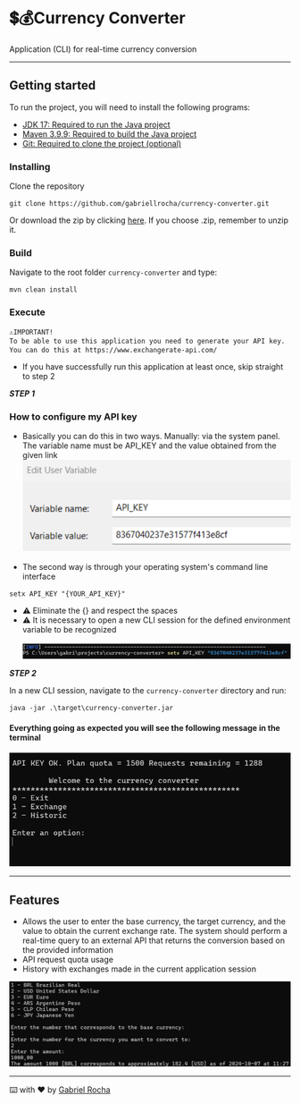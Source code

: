 # 💲💰Currency Converter

Application (CLI) for real-time currency conversion
___

## Getting started
To run the project, you will need to install the following programs:
- [JDK 17: Required to run the Java project](https://www.oracle.com/java/technologies/downloads/?er=221886#java17)
- [Maven 3.9.9: Required to build the Java project](https://maven.apache.org/download.cgi)
- [Git: Required to clone the project (optional)](https://git-scm.com/downloads)

### Installing
Clone the repository
```
git clone https://github.com/gabriellrocha/currency-converter.git
```
Or download the zip by clicking [here](https://github.com/gabriellrocha/currency-converter/archive/refs/heads/main.zip).
If you choose .zip, remember to unzip it.

### Build
Navigate to the root folder `currency-converter` and type:
```
mvn clean install 
```
### Execute
```
⚠️IMPORTANT!
To be able to use this application you need to generate your API key. You can do this at https://www.exchangerate-api.com/
```

- If you have successfully run this application at least once, skip straight to step 2

***STEP 1***

### How to configure my API key

- Basically you can do this in two ways. Manually: via the system panel. The variable name must be API_KEY and the value obtained from the given link
![](screenshot/var.png)</br></br>
- The second way is through your operating system's command line interface
```
setx API_KEY "{YOUR_API_KEY}"
```
- ⚠️ Eliminate the {} and respect the spaces
- ⚠️ It is necessary to open a new CLI session for the defined environment variable to be recognized</br></br>
![](screenshot/key.png)

***STEP 2***

In a new CLI session, navigate to the `currency-converter` directory and run:</br>

```
java -jar .\target\currency-converter.jar
```

#### Everything going as expected you will see the following message in the terminal



![](screenshot/menu.png)

---
## Features
* Allows the user to enter the base currency, the target currency, and the value to obtain the current exchange rate.
The system should perform a real-time query to an external API that returns the conversion based on the provided information
* API request quota usage
* History with exchanges made in the current application session

![](screenshot/ft1.png)

---
⌨️ with ❤️ by [Gabriel Rocha](https://github.com/gabriellrocha)
